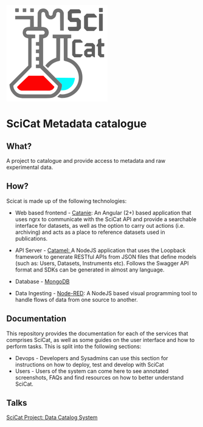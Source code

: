 ![SciCatLogo.png](SciCatLogo.png)

# SciCat Metadata catalogue

## What?

A project to catalogue and provide access to metadata and raw experimental data.

## How?

Scicat is made up of the following technologies:

* Web based frontend - [Catanie](https://github.com/SciCatProject/catanie): An Angular \(2+\) based application that uses ngrx to communicate with the SciCat API and provide a searchable interface for datasets, as well as the option to carry out actions \(i.e. archiving\) and acts as a place to reference datasets used in publications.

* API Server - [Catamel: ](https://github.com/SciCatProject/catamel)A NodeJS application that uses the Loopback framework to generate RESTful APIs from JSON files that define models \(such as: Users, Datasets, Instruments etc\). Follows the Swagger API format and SDKs can be generated in almost any language.

* Database - [MongoDB](https://www.mongodb.com/)

* Data Ingesting - [Node-RED](https://nodered.org/): A NodeJS based visual programming tool to handle flows of data from one source to another.

## Documentation

This repository provides the documentation for each of the services that comprises SciCat, as well as some guides on the user interface and how to perform tasks. This is split into the following sections:

* Devops - Developers and Sysadmins can use this section for instructions on how to deploy, test and develop with SciCat
* Users - Users of the system can come here to see annotated screenshots, FAQs and find resources on how to better understand SciCat.

## Talks

[SciCat Project: Data Catalog System](https://icatproject.org/wp-content/uploads/2017/12/ICAT_F2F_2017_PSI.pdf)



